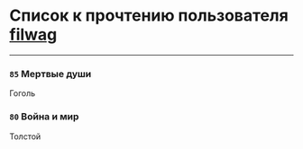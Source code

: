 # Список к прочтению пользователя [filwag](https://www.facebook.com/sergey.anishchenko.1)
---

### `85` Мертвые души
Гоголь

### `80` Война и мир
Толстой

